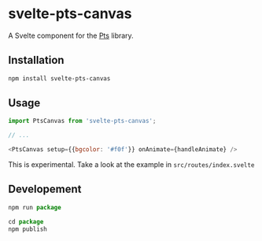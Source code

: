 # svelte-pts-canvas

A Svelte component for the [Pts](https://ptsjs.org) library.

## Installation
```bash
npm install svelte-pts-canvas
```

## Usage
```js
import PtsCanvas from 'svelte-pts-canvas';

// ...

<PtsCanvas setup={{bgcolor: '#f0f'}} onAnimate={handleAnimate} />
```

This is experimental. Take a look at the example in `src/routes/index.svelte`

## Developement

```js
npm run package

cd package
npm publish

```